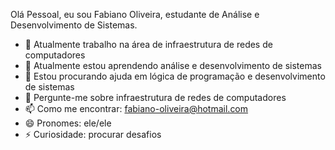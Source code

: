 Olá Pessoal, eu sou Fabiano Oliveira, estudante de Análise e Desenvolvimento de Sistemas.

- 🔭 Atualmente trabalho na área de infraestrutura de redes de computadores
- 🌱 Atualmente estou aprendendo análise e desenvolvimento de sistemas
- 🤔 Estou procurando ajuda em lógica de programação e desenvolvimento de sistemas
- 💬 Pergunte-me sobre infraestrutura de redes de computadores
- 📫 Como me encontrar: fabiano-oliveira@hotmail.com
- 😄 Pronomes: ele/ele
- ⚡ Curiosidade: procurar desafios
